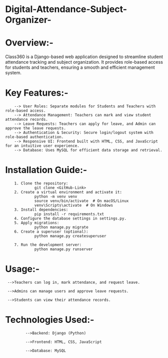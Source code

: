 # Digital-Attendance-Subject-Organizer-


# Overview:-
Class360 is a Django-based web application designed to streamline student attendance tracking and subject organization. It provides role-based access for students and teachers, ensuring a smooth and efficient management system.

# Key Features:-

        --> User Roles: Separate modules for Students and Teachers with role-based access.
        --> Attendance Management: Teachers can mark and view student attendance records.
        --> Leave Requests: Teachers can apply for leave, and Admin can approve the leave requests.
        --> Authentication & Security: Secure login/logout system with role-based authentication.
        --> Responsive UI: Frontend built with HTML, CSS, and JavaScript for an intuitive user experience.
        --> Database: Uses MySQL for efficient data storage and retrieval.


# Installation Guide:-
        1. Clone the repository:
                 git clone <GitHub-Link>
        2. Create a virtual environment and activate it:
                 python -m venv venv
                 source venv/bin/activate  # On macOS/Linux
                 venv\Scripts\activate  # On Windows
        3. Install dependencies:
                 pip install -r requirements.txt
        4. Configure the database settings in settings.py.
        5. Apply migrations:
                 python manage.py migrate
        6. Create a superuser (optional):
                 python manage.py createsuperuser

        7. Run the development server:
                 python manage.py runserver

# Usage:-
     -->Teachers can log in, mark attendance, and request leave.

     -->Admins can manage users and approve leave requests.

     -->Students can view their attendance records.

# Technologies Used:-
             -->Backend: Django (Python)

             -->Frontend: HTML, CSS, JavaScript

             -->Database: MySQL
